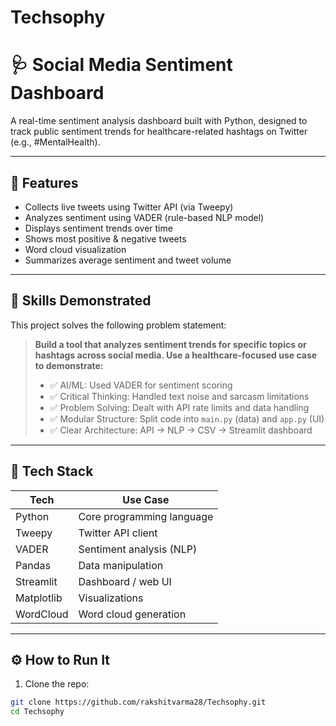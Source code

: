 # Techsophy
# 🩺 Social Media Sentiment Dashboard

A real-time sentiment analysis dashboard built with Python, designed to track public sentiment trends for healthcare-related hashtags on Twitter (e.g., #MentalHealth).

---

## 🚀 Features

- Collects live tweets using Twitter API (via Tweepy)
- Analyzes sentiment using VADER (rule-based NLP model)
- Displays sentiment trends over time
- Shows most positive & negative tweets
- Word cloud visualization
- Summarizes average sentiment and tweet volume

---

## 🧠 Skills Demonstrated

This project solves the following problem statement:

> **Build a tool that analyzes sentiment trends for specific topics or hashtags across social media. Use a healthcare-focused use case to demonstrate:**
>
> - ✅ AI/ML: Used VADER for sentiment scoring
> - ✅ Critical Thinking: Handled text noise and sarcasm limitations
> - ✅ Problem Solving: Dealt with API rate limits and data handling
> - ✅ Modular Structure: Split code into `main.py` (data) and `app.py` (UI)
> - ✅ Clear Architecture: API → NLP → CSV → Streamlit dashboard

---

## 🔧 Tech Stack

| Tech        | Use Case                         |
|-------------|----------------------------------|
| Python      | Core programming language        |
| Tweepy      | Twitter API client               |
| VADER       | Sentiment analysis (NLP)         |
| Pandas      | Data manipulation                |
| Streamlit   | Dashboard / web UI               |
| Matplotlib  | Visualizations                   |
| WordCloud   | Word cloud generation            |

---

## ⚙️ How to Run It

1. Clone the repo:

```bash
git clone https://github.com/rakshitvarma28/Techsophy.git
cd Techsophy
